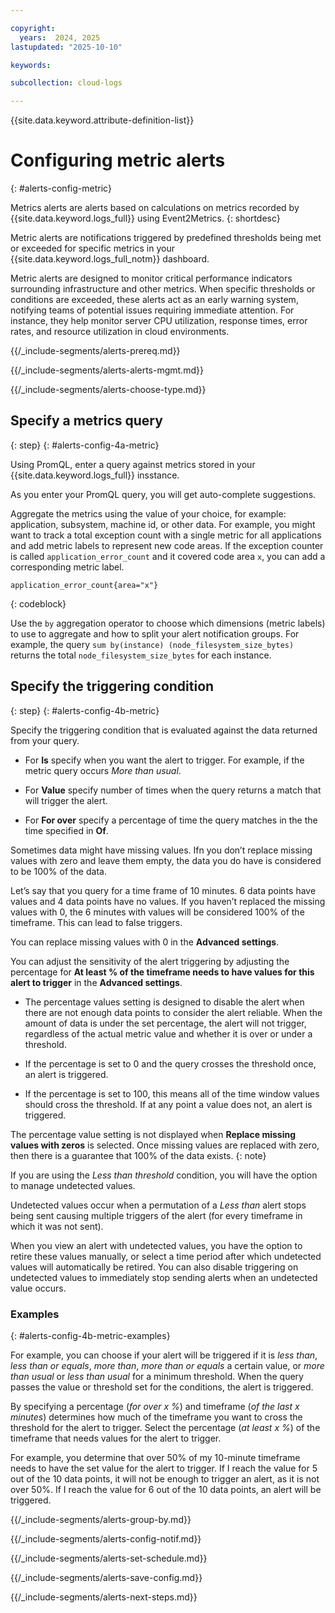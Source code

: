 ```yaml
---

copyright:
  years:  2024, 2025
lastupdated: "2025-10-10"

keywords:

subcollection: cloud-logs

---
```


{{site.data.keyword.attribute-definition-list}}



# Configuring metric alerts
{: #alerts-config-metric}

Metrics alerts are alerts based on calculations on metrics recorded by {{site.data.keyword.logs_full}} using Event2Metrics.
{: shortdesc}

Metric alerts are notifications triggered by predefined thresholds being met or exceeded for specific metrics in your {{site.data.keyword.logs_full_notm}} dashboard.

Metric alerts are designed to monitor critical performance indicators surrounding infrastructure and other metrics. When specific thresholds or conditions are exceeded, these alerts act as an early warning system, notifying teams of potential issues requiring immediate attention. For instance, they help monitor server CPU utilization, response times, error rates, and resource utilization in cloud environments.


{{/_include-segments/alerts-prereq.md}}


{{/_include-segments/alerts-alerts-mgmt.md}}


{{/_include-segments/alerts-choose-type.md}}




## Specify a metrics query
{: step}
{: #alerts-config-4a-metric}

Using PromQL, enter a query against metrics stored in your {{site.data.keyword.logs_full}} insstance.

As you enter your PromQL query, you will get auto-complete suggestions.

Aggregate the metrics using the value of your choice, for example: application, subsystem, machine id, or other data. For example, you might want to track a total exception count with a single metric for all applications and add metric labels to represent new code areas. If the exception counter is called `application_error_count` and it covered code area `x`, you can add a corresponding metric label.

```text
application_error_count{area="x"}
```
{: codeblock}

Use the `by` aggregation operator to choose which dimensions (metric labels) to use to aggregate  and how to split your alert notification groups. For example, the query `sum by(instance) (node_filesystem_size_bytes)` returns the total `node_filesystem_size_bytes` for each instance.

## Specify the triggering condition
{: step}
{: #alerts-config-4b-metric}

Specify the triggering condition that is evaluated against the data returned from your query.

* For **Is** specify when you want the alert to trigger. For example, if the metric query occurs *More than usual*.

* For **Value** specify number of times when the query returns a match that will trigger the alert.

* For **For over** specify a percentage of time the query matches in the the time specified in **Of**.

Sometimes data might have missing values. Ifn you don’t replace missing values with zero and leave them empty, the data you do have is considered to be 100% of the data.

Let’s say that you query for a time frame of 10 minutes. 6 data points have values and 4 data points have no values. If you haven’t replaced the missing values with 0, the 6 minutes with values will be considered 100% of the timeframe. This can lead to false triggers.

You can replace missing values with 0 in the **Advanced settings**.

You can adjust the sensitivity of the alert triggering by adjusting the percentage for **At least % of the timeframe needs to have values for this alert to trigger** in the **Advanced settings**.

* The percentage values setting is designed to disable the alert when there are not enough data points to consider the alert reliable. When the amount of data is under the set percentage, the alert will not trigger, regardless of the actual metric value and whether it is over or under a threshold.

* If the percentage is set to 0 and the query crosses the threshold once, an alert is triggered.

* If the percentage is set to 100, this means all of the time window values should cross the threshold. If at any point a value does not, an alert is triggered.

The percentage value setting is not displayed when **Replace missing values with zeros** is selected. Once missing values are replaced with zero, then there is a guarantee that 100% of the data exists.
{: note}

If you are using the *Less than threshold* condition, you will have the option to manage undetected values.

Undetected values occur when a permutation of a *Less than* alert stops being sent causing multiple triggers of the alert (for every timeframe in which it was not sent).

When you view an alert with undetected values, you have the option to retire these values manually, or select a time period after which undetected values will automatically be retired. You can also disable triggering on undetected values to immediately stop sending alerts when an undetected value occurs.

### Examples
{: #alerts-config-4b-metric-examples}

For example, you can choose if your alert will be triggered if it is *less than*, *less than or equals*, *more than*, *more than or equals* a certain value, or *more than usual* or *less than usual* for a minimum threshold. When the query passes the value or threshold set for the conditions, the alert is triggered.

By specifying a percentage (*for over x %*) and timeframe (*of the last x minutes*) determines how much of the timeframe you want to cross the threshold for the alert to trigger.
Select the percentage (*at least x %*) of the timeframe that needs values for the alert to trigger.

For example, you determine that over 50% of my 10-minute timeframe needs to have the set value for the alert to trigger. If I reach the value for 5 out of the 10 data points, it will not be enough to trigger an alert, as it is not over 50%. If I reach the value for 6 out of the 10 data points, an alert will be triggered.



{{/_include-segments/alerts-group-by.md}}


{{/_include-segments/alerts-config-notif.md}}


{{/_include-segments/alerts-set-schedule.md}}


{{/_include-segments/alerts-save-config.md}}


{{/_include-segments/alerts-next-steps.md}}
